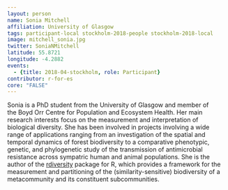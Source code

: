 ```yaml
---
layout: person
name: Sonia Mitchell
affiliation: University of Glasgow
tags: participant-local stockholm-2018-people stockholm-2018-local
image: mitchell_sonia.jpg
twitter: SoniaNMitchell
latitude: 55.8721
longitude: -4.2882
events:
  - {title: 2018-04-stockholm, role: Participant}
contributor: r-for-es
core: "FALSE"
---
```

Sonia is a PhD student from the University of Glasgow and member of the Boyd Orr Centre for Population and Ecosystem Health. Her main research interests focus on the measurement and interpretation of biological diversity. She has been involved in projects involving a wide range of applications ranging from an investigation of the spatial and temporal dynamics of forest biodiversity to a comparative phenotypic, genetic, and phylogenetic study of the transmission of antimicrobial resistance across sympatric human and animal populations. She is the author of the <a href="https://cran.r-project.org/web/packages/rdiversity/index.html">rdiversity</a> package for R, which provides a framework for the measurement and partitioning of the (similarity-sensitive) biodiversity of a metacommunity and its constituent subcommunities.